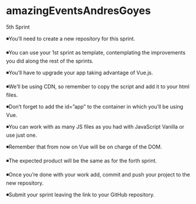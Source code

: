 # amazingEventsAndresGoyes

5th Sprint

◾You’ll need to create a new repository for this sprint.

◾You can use your 1st sprint as template, contemplating the improvements you did along the rest of the sprints.

◾You’ll have to upgrade your app taking advantage of Vue.js.

◾We’ll be using CDN, so remember to copy the script and add it to your html files.

◾Don’t forget to add the id=”app” to the container in which you’ll be using Vue.

◾You can work with as many JS files as you had with JavaScript Vanilla or use just one.

◾Remember that from now on Vue will be on charge of the DOM.

◾The expected product will be the same as for the forth sprint.

◾Once you’re done with your work add, commit and push your project to the new repository.

◾Submit your sprint leaving the link to your GitHub repository.